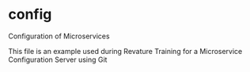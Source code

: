 # config
Configuration of Microservices

This file is an example used during Revature Training for a Microservice Configuration Server using Git

